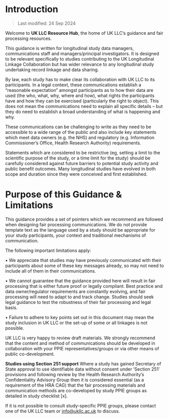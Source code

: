 # Introduction

>Last modified: 24 Sep 2024

Welcome to **UK LLC Resource Hub**, the home of UK LLC’s guidance and fair processing resources.


This guidance is written for longitudinal study data managers, communications staff and 
managers/principal investigators. It is designed to be relevant specifically to studies contributing to 
the UK Longitudinal Linkage Collaboration but has wider relevance to any longitudinal study 
undertaking record linkage and data sharing.

By law, each study has to make clear its collaboration with UK LLC to its participants. In a legal 
context, these communications establish a “reasonable expectation” amongst participants as to how 
their data are used (the who, what, why, where and how), what rights the participants have and how 
they can be exercised (particularly the right to object). This does not mean the communications 
need to explain all specific details – but they do need to establish a broad understanding of what is 
happening and why.

These communications can be challenging to write as they need to be accessible to a wide range of 
the public and also include key statements which meet data owners (e.g. the NHS) and regulatory 
(e.g. Information Commissioner’s Office, Health Research Authority) requirements.

Statements which are considered to be restrictive (eg, setting a limit to the scientific purpose of the 
study, or a time limit for the study) should be carefully considered against future barriers to 
potential study activity and public benefit outcomes. Many longitudinal studies have evolved in both 
scope and duration since they were conceived and first established.

# Purpose of this Guidance & Limitations

This guidance provides a set of pointers which we recommend are followed when designing fair 
processing communications. We do not provide template text as the language used by a study 
should be appropriate for your study participants, your context and traditional mechanisms of 
communication. 

The following important limitations apply:

• We appreciate that studies may have previously communicated with their participants about
some of these key messages already, so may not need to include all of them in their 
communications.

• We cannot guarantee that the guidance provided here will result in fair processing that is 
either future proof or legally compliant. Best practice and data owner/regulator 
requirements are constantly evolving, and fair processing will need to adapt to and track 
change. Studies should seek legal guidance to test the robustness of their fair processing and 
legal basis.

• Failure to adhere to key points set out in this document may mean the study inclusion in UK 
LLC or the set-up of some or all linkages is not possible.

UK LLC is very happy to review draft materials.
We strongly recommend that the content and method of communications should be developed in 
collaboration with your PPIE representatives/groups or via other means of public co-development.

**Studies using Section 251 support**
Where a study has gained Secretary of State approval to use identifiable data without consent under 
‘Section 251’ provisions and following review by the Health Research Authority’s Confidentiality 
Advisory Group then it is considered essential (as a requirement of the HRA CAG) that the fair 
processing materials and communication methods are co-developed by study PPIE groups as 
detailed in study checklist [x]. 

If it is not possible to consult study-specific PPIE groups, please 
contact one of the UK LLC team or info@ukllc.ac.uk to discuss.



